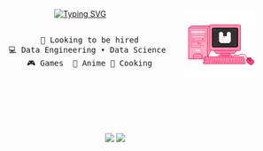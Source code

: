 <div align="center">
<img src="https://github.com/ulowe/ulowe/blob/main/computer.gif" width="25%" align="right" />
<a href="https://git.io/typing-svg"><img src="https://readme-typing-svg.demolab.com?font=Fira+Code&pause=1000&color=F71DD5&random=false&width=435&lines=Hello+my+name+is+Uilani+%3A))+%3C3" alt="Typing SVG" /></a>
<br><br>
<pre>
    💼 Looking to be hired
    💻 Data Engineering • Data Science 
    🎮 Games  🎥 Anime 🍳 Cooking
</pre>
<br><br>
<br><br><br>
  
[![](https://img.shields.io/badge/LinkedIn-0077B5?style=for-the-badge&logo=linkedin&logoColor=white)](http://linkedin.com/in/ulowe)
[![](https://img.shields.io/badge/Gmail-D14836?style=for-the-badge&logo=gmail&logoColor=white)](uilanilowe@gmail.com)


